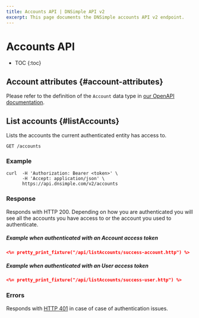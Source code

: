 ```yaml
---
title: Accounts API | DNSimple API v2
excerpt: This page documents the DNSimple accounts API v2 endpoint.
---
```


# Accounts API

* TOC
{:toc}


## Account attributes {#account-attributes}

Please refer to the definition of the `Account` data type in [our OpenAPI documentation](/v2/openapi.yml).


## List accounts {#listAccounts}

Lists the accounts the current authenticated entity has access to.

~~~
GET /accounts
~~~

### Example

~~~
curl  -H 'Authorization: Bearer <token>' \
      -H 'Accept: application/json' \
      https://api.dnsimple.com/v2/accounts
~~~

### Response

Responds with HTTP 200. Depending on how you are authenticated you will see all the accounts you have access to or the account you used to authenticate.

##### Example when authenticated with an Account access token

~~~json
<%= pretty_print_fixture("/api/listAccounts/success-account.http") %>
~~~

##### Example when authenticated with an User access token

~~~json
<%= pretty_print_fixture("/api/listAccounts/success-user.http") %>
~~~

### Errors

Responds with [HTTP 401](/v2#unauthorized) in case of case of authentication issues.
